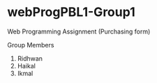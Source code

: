 # webProgPBL1-Group1

Web Programming Assignment (Purchasing form)

Group Members

1. Ridhwan
2. Haikal
3. Ikmal
 
